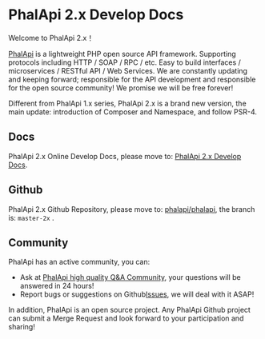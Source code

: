 # PhalApi 2.x Develop Docs

Welcome to PhalApi 2.x！  

 
[PhalApi](https://www.phalapi.net/) is a lightweight PHP open source API framework. Supporting protocols including HTTP / SOAP / RPC / etc. Easy to build interfaces / microservices / RESTful API / Web Services.
We are constantly updating and keeping forward; responsible for the API development and responsible for the open source community! 
We promise we will be free forever!

Different from PhalApi 1.x series, PhalApi 2.x is a brand new version, the main update: introduction of Composer and Namespace, and follow PSR-4.

## Docs
PhalApi 2.x Online Develop Docs, please move to: [PhalApi 2.x Develop Docs](https://docs-en.phalapi.net/#/v2.0/). 

## Github

PhalApi 2.x Github Repository, please move to: [phalapi/phalapi](https://github.com/phalapi/phalapi/tree/master-2x), the branch is: ```master-2x``` . 

## Community

PhalApi has an active community, you can:  

 + Ask at [PhalApi high quality Q&A Community](http://qa.phalapi.net/), your questions will be answered in 24 hours!
 + Report bugs or suggestions on Github[Issues](https://github.com/phalapi/phalapi/issues), we will deal with it ASAP!
 <!-- + 加入技术交流群实时讨论, QQ群号为: 459352221 -->

In addition, PhalApi is an open source project. Any PhalApi Github project can submit a Merge Request and look forward to your participation and sharing!